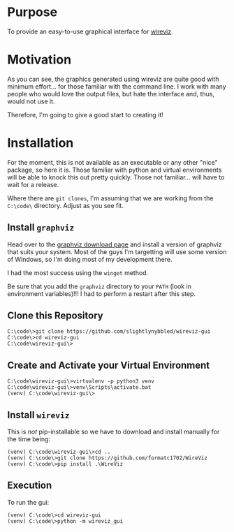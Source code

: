 # Purpose

To provide an easy-to-use graphical interface for [wireviz](https://github.com/formatc1702/WireViz).

# Motivation

As you can see, the graphics generated using wireviz are quite good with minimum
effort... for those familiar with the command line.  I work with many people who
would love the output files, but hate the interface and, thus, would not use it.

Therefore, I'm going to give a good start to creating it!

# Installation

For the moment, this is not available as an executable or any other "nice" package,
so here it is.  Those familiar with python and virtual environments will be able
to knock this out pretty quickly.  Those not familiar... will have to wait for
a release.

Where there are `git clones`, I'm assuming that we are working from the `C:\code\`
directory.  Adjust as you see fit.

## Install `graphviz`

Head over to the [graphviz download page](https://graphviz.org/download/) and install
a version of graphviz that suits your system.  Most of the guys I'm targetting will
use some version of Windows, so I'm doing most of my development there.

I had the most success using the `winget` method.

Be sure that you add the `graphviz` directory to your `PATH` (look in 
environment variables)!!!  I had to perform a restart after this step.

## Clone this Repository

    C:\code\>git clone https://github.com/slightlynybbled/wireviz-gui
    C:\code\>cd wireviz-gui
    C:\code\wireviz-gui\>

## Create and Activate your Virtual Environment

    C:\code\wireviz-gui\>virtualenv -p python3 venv
    C:\code\wireviz-gui\>venv\Scripts\activate.bat
    (venv) C:\code\wireviz-gui\>

## Install `wireviz`

This is *not* pip-installable so we have to download and install manually for 
the time being:

    (venv) C:\code\wireviz-gui\>cd ..
    (venv) C:\code\>git clone https://github.com/formatc1702/WireViz
    (venv) C:\code\>pip install .\WireViz
    
## Execution

To run the gui:

    (venv) C:\code\>cd wireviz-gui
    (venv) C:\code\>python -m wireviz_gui

